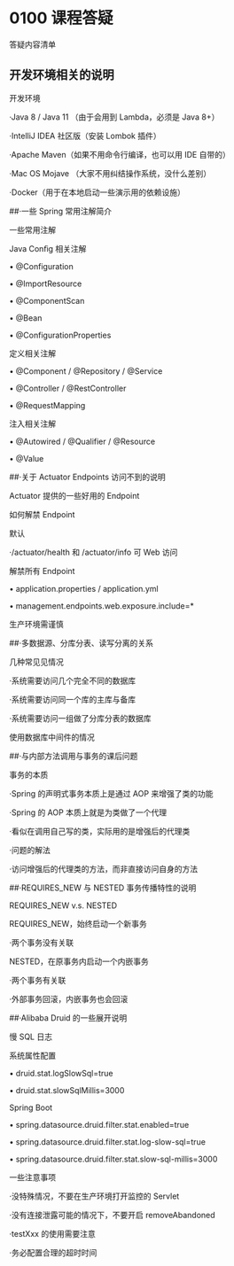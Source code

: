 # 0100 课程答疑

答疑内容清单

## 开发环境相关的说明

开发环境

·Java 8 / Java 11 （由于会⽤到 Lambda，必须是 Java 8+）

·IntelliJ IDEA 社区版（安装 Lombok 插件）

·Apache Maven（如果不⽤命令⾏编译，也可以⽤ IDE ⾃带的）

·Mac OS Mojave （⼤家不⽤纠结操作系统，没什么差别）

·Docker（⽤于在本地启动⼀些演示⽤的依赖设施）

##·⼀些 Spring 常⽤注解简介

⼀些常⽤注解

Java Conﬁg 相关注解

• @Configuration

• @ImportResource

• @ComponentScan

• @Bean

• @ConfigurationProperties

定义相关注解

• @Component / @Repository / @Service

• @Controller / @RestController

• @RequestMapping

注⼊相关注解

• @Autowired / @Qualifier / @Resource

• @Value

##·关于 Actuator Endpoints 访问不到的说明

Actuator 提供的⼀些好⽤的 Endpoint

如何解禁 Endpoint

默认

·/actuator/health 和 /actuator/info 可 Web 访问

解禁所有 Endpoint

• application.properties / application.yml

• management.endpoints.web.exposure.include=*

⽣产环境需谨慎

##·多数据源、分库分表、读写分离的关系

⼏种常⻅见情况

·系统需要访问⼏个完全不同的数据库

·系统需要访问同⼀个库的主库与备库

·系统需要访问⼀组做了分库分表的数据库

使⽤数据库中间件的情况

##·与内部⽅法调⽤与事务的课后问题

事务的本质

·Spring 的声明式事务本质上是通过 AOP 来增强了类的功能

·Spring 的 AOP 本质上就是为类做了⼀个代理

·看似在调⽤⾃⼰写的类，实际⽤的是增强后的代理类

·问题的解法

·访问增强后的代理类的⽅法，⽽⾮直接访问⾃身的⽅法

##·REQUIRES_NEW 与 NESTED 事务传播特性的说明

REQUIRES_NEW v.s. NESTED

REQUIRES_NEW，始终启动⼀个新事务

·两个事务没有关联

NESTED，在原事务内启动⼀个内嵌事务

·两个事务有关联

·外部事务回滚，内嵌事务也会回滚

##·Alibaba Druid 的⼀些展开说明

慢 SQL ⽇志

系统属性配置

• druid.stat.logSlowSql=true

• druid.stat.slowSqlMillis=3000

Spring Boot

• spring.datasource.druid.filter.stat.enabled=true

• spring.datasource.druid.filter.stat.log-slow-sql=true

• spring.datasource.druid.filter.stat.slow-sql-millis=3000

⼀些注意事项

·没特殊情况，不要在⽣产环境打开监控的 Servlet

·没有连接泄露可能的情况下，不要开启 removeAbandoned

·testXxx 的使⽤需要注意

·务必配置合理的超时时间

